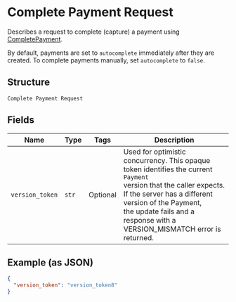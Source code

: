 
# Complete Payment Request

Describes a request to complete (capture) a payment using
[CompletePayment](../../doc/api/payments.md#complete-payment).

By default, payments are set to `autocomplete` immediately after they are created.
To complete payments manually, set `autocomplete` to `false`.

## Structure

`Complete Payment Request`

## Fields

| Name | Type | Tags | Description |
|  --- | --- | --- | --- |
| `version_token` | `str` | Optional | Used for optimistic concurrency. This opaque token identifies the current `Payment`<br>version that the caller expects. If the server has a different version of the Payment,<br>the update fails and a response with a VERSION_MISMATCH error is returned. |

## Example (as JSON)

```json
{
  "version_token": "version_token8"
}
```


